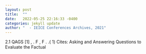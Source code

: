```yaml
---
layout: post
title:  ""
date:   2022-05-25 22:16:33 -0400
categories: jekyll update
author: "  - IEICE Conferences Archives, 2021"
---
```

2.1  QAGS [1] , .  F ,  F . .( 1) Cites: Asking and Answering Questions to Evaluate the Factual 
